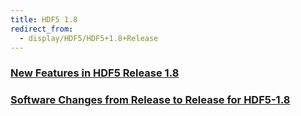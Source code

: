 ```yaml
---
title: HDF5 1.8
redirect_from: 
  - display/HDF5/HDF5+1.8+Release
---
```


### [New Features in HDF5 Release 1.8](new_features_1_8.md)

### [Software Changes from Release to Release for HDF5-1.8](sw_changes_1.8.md)
